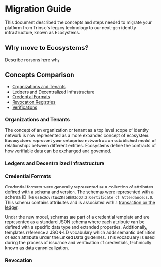 # Migration Guide

This document described the concepts and steps needed to migrate your platform from Trinsic's legacy technology to our next-gen identity infrastructure, known as Ecosystems.

## Why move to Ecosystems?

Describe reasons here why

## Concepts Comparison

- [Organizations and Tenants](#organizations-and-tenants)
- [Ledgers and Decentralized Infrastructure](#ledgers-and-decentralized-infrastructure)
- [Credential Formats](#credential-formats)
- [Revocation Registries](#revocation)
- [Verifications]()

### Organizations and Tenants

The concept of an organization or tenant as a top level scope of identity network is now represented as a more expanded concept of ecosystem.
Eacosystems represent your enterprise network as an established model of relationships between different entities. Ecosystems define the contracts of how verifiable data can be exchanged and governed.

### Ledgers and Decentralized Infrastructure

### Credential Formats

Credential formats were generally represented as a collection of attributes defined with a schema and version. The schemas were represented with a schema ID like `Gs6cQcvrtWoZKsbBhD3dQJ:2:Certificate of Attendance:2.0`. This schema contains attributes and is associated with a [transaction on the ledger](https://indyscan.io/tx/SOVRIN_MAINNET/domain/151840). 

Under the new model, schemas are part of a credential template and are represented as a standard JSON schema where each attribute can be defined with a specific data type and extended properties. Additionally, templates reference a JSON-LD vocabulary which adds semantic definition of each attribute under the Linked Data guidelines. This vocabulary is used during the process of issuance and verification of credentials, technically known as data canonicalization.

### Revocation



